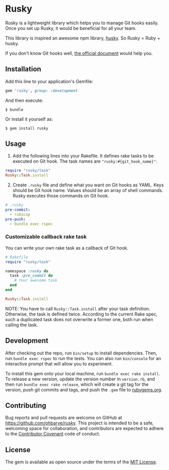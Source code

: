 # Rusky

Rusky is a lightweight library which helps you to manage Git hooks easily. Once you set up Rusky, it would be beneficial for all your team.

This library is inspired an awesome npm library, [husky](https://github.com/typicode/husky). So Rusky = Ruby + husky.

If you don't know Git hooks well, [the official document](https://git-scm.com/docs/githooks) would help you.

## Installation

Add this line to your application's Gemfile:

```ruby
gem 'rusky', group: :development
```

And then execute:

```console
$ bundle
```

Or install it yourself as:

```console
$ gem install rusky
```

## Usage

1. Add the following lines into your Rakefile. It defines rake tasks to be executed on Git hook. The task names are `"rusky:#{git_hook_name}"`.

```ruby
require "rusky/task"
Rusky::Task.install
```

2. Create `.rusky` file and define what you want on Git hooks as YAML. Keys should be Git hook name. Values should be an array of shell commands. Rusky executes those commands on Git hook.

```yaml
# .rusky
pre-commit:
  - rubocop
pre-push:
  - bundle exec rspec
```

### Customizable callback rake task

You can write your own rake task as a callback of Git hook.

```ruby
# Rakefile
require "rusky/task"

namespace :rusky do
  task :pre_commit do
    # Your awesome task
  end
end

Rusky::Task.install
```

NOTE: You have to call `Rusky::Task.install` after your task definition. Otherwise, the task is defined twice. According to the current Rake spec, such a duplicated task does not overwrite a former one, both run when calling the task.  

## Development

After checking out the repo, run `bin/setup` to install dependencies. Then, run `bundle exec rspec` to run the tests. You can also run `bin/console` for an interactive prompt that will allow you to experiment.

To install this gem onto your local machine, run `bundle exec rake install`. To release a new version, update the version number in `version.rb`, and then run `bundle exec rake release`, which will create a git tag for the version, push git commits and tags, and push the `.gem` file to [rubygems.org](https://rubygems.org).

## Contributing

Bug reports and pull requests are welcome on GitHub at https://github.com/ohbarye/rusky. This project is intended to be a safe, welcoming space for collaboration, and contributors are expected to adhere to the [Contributor Covenant](http://contributor-covenant.org) code of conduct.

## License

The gem is available as open source under the terms of the [MIT License](http://opensource.org/licenses/MIT).

